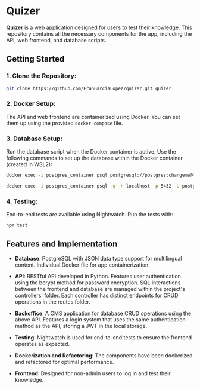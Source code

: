 # Quizer

**Quizer** is a web application designed for users to test their knowledge. This repository contains all the necessary components for the app, including the API, web frontend, and database scripts.

## Getting Started

### 1. Clone the Repository:
```bash
git clone https://github.com/FranGarciaLopez/quizer.git quizer
```

### 2. Docker Setup:
The API and web frontend are containerized using Docker. You can set them up using the provided `docker-compose` file.

### 3. Database Setup:
Run the database script when the Docker container is active. Use the following commands to set up the database within the Docker container (created in WSL2):
```bash
docker exec -i postgres_container psql postgresql://postgres:changeme@localhost:5432 -c "CREATE DATABASE "tfg-db""
```

```bash
docker exec -i postgres_container psql -q -h localhost -p 5432 -U postgres -d tfg-db < tfg-db.sql
```

### 4. Testing:
End-to-end tests are available using Nightwatch. Run the tests with:
```bash
npm test
```

## Features and Implementation

- **Database**: PostgreSQL with JSON data type support for multilingual content. Individual Docker file for app containerization.
  
- **API**: RESTful API developed in Python. Features user authentication using the bcrypt method for password encryption. SQL interactions between the frontend and database are managed within the project's controllers' folder. Each controller has distinct endpoints for CRUD operations in the routes folder.

- **Backoffice**: A CMS application for database CRUD operations using the above API. Features a login system that uses the same authentication method as the API, storing a JWT in the local storage.

- **Testing**: Nightwatch is used for end-to-end tests to ensure the frontend operates as expected.

- **Dockerization and Refactoring**: The components have been dockerized and refactored for optimal performance.

- **Frontend**: Designed for non-admin users to log in and test their knowledge.
